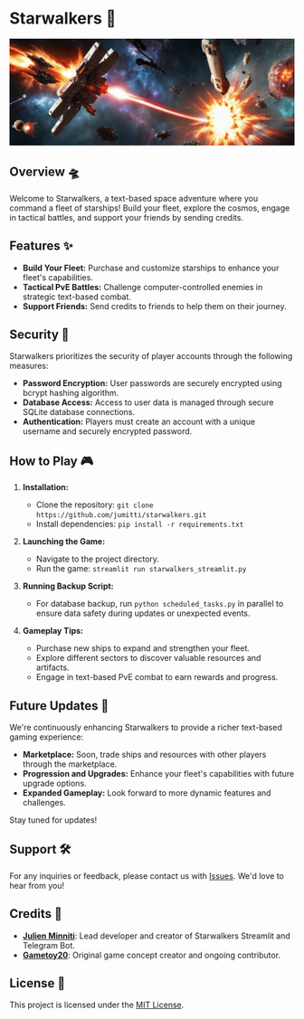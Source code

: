 # Starwalkers 🚀

![Logo Starwalkers](img/starwalkers_banner.png)

## Overview 🛸

Welcome to Starwalkers, a text-based space adventure where you command a fleet of starships! Build your fleet, explore the cosmos, engage in tactical battles, and support your friends by sending credits.

## Features ✨

- **Build Your Fleet:** Purchase and customize starships to enhance your fleet's capabilities.
- **Tactical PvE Battles:** Challenge computer-controlled enemies in strategic text-based combat.
- **Support Friends:** Send credits to friends to help them on their journey.

## Security 🔐

Starwalkers prioritizes the security of player accounts through the following measures:

- **Password Encryption:** User passwords are securely encrypted using bcrypt hashing algorithm.
- **Database Access:** Access to user data is managed through secure SQLite database connections.
- **Authentication:** Players must create an account with a unique username and securely encrypted password.

## How to Play 🎮

1. **Installation:**
   - Clone the repository: `git clone https://github.com/jumitti/starwalkers.git`
   - Install dependencies: `pip install -r requirements.txt`

2. **Launching the Game:**
   - Navigate to the project directory.
   - Run the game: `streamlit run starwalkers_streamlit.py`

3. **Running Backup Script:**
   - For database backup, run `python scheduled_tasks.py` in parallel to ensure data safety during updates or unexpected events.

4. **Gameplay Tips:**
   - Purchase new ships to expand and strengthen your fleet.
   - Explore different sectors to discover valuable resources and artifacts.
   - Engage in text-based PvE combat to earn rewards and progress.

## Future Updates 🔮

We're continuously enhancing Starwalkers to provide a richer text-based gaming experience:

- **Marketplace:** Soon, trade ships and resources with other players through the marketplace.
- **Progression and Upgrades:** Enhance your fleet's capabilities with future upgrade options.
- **Expanded Gameplay:** Look forward to more dynamic features and challenges.

Stay tuned for updates!

## Support 🛠️

For any inquiries or feedback, please contact us with [Issues](https://github.com/Jumitti/starwalkers/issues). We'd love to hear from you!

## Credits 🪪

- **[Julien Minniti](https://github.com/Jumitti)**: Lead developer and creator of Starwalkers Streamlit and Telegram Bot.
- **[Gametoy20](https://github.com/Gametoy20)**: Original game concept creator and ongoing contributor.

## License 📜

This project is licensed under the [MIT License](LICENSE).
